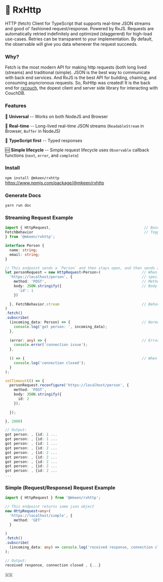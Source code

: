 # 👋 RxHttp
HTTP (fetch) Client for TypeScript that supports real-time JSON streams and good ol' fashioned request/response. Powered by RxJS. Requests are automatically retried indefinitely and optimized (staggererd) for high-load use-cases. Retries can be transparent to your implementation. By default, the observable will give you data whenever the request succeeds.  
  
### Why?
Fetch is the most modern API for making http requests (both long lived (streams) and traditional (simple). JSON is the best way to communicate with back end services. And RxJS is the best API for building, chaining, and consuming asyncronous requests. So, RxHttp was created! It is the back end for [rxcouch](https://www.npmjs.com/package/@mkeen/rxcouch), the dopest client and server side library for interacting with CouchDB.  

### Features
📀 **Universal** -- Works on both NodeJS and Browser  

🌊 **Real-time** -- Long-lived real-time JSON streams (`ReadableStream` in Browser, `Buffer` in NodeJS)  

💪 **TypeScript first** -- Typed responses  

🆘 **Simple lifecycle** -- Simple request lifecycle uses `Observable` callback functions (`next`, `error`, and `complete`)  

### Install
`npm install @mkeen/rxhttp`  
https://www.npmjs.com/package/@mkeen/rxhttp  

### Generate Docs
`yarn run doc`  

### Streaming Request Example

```typescript
import { HttpRequest,                                           // Base class you'll interact with
FetchBehavior                                                   // Toggle simple (req/response) vs stream
} from '@mkeen/rxhttp';               

interface Person {
  name: string;
  email: string;
}

// This endpoint sends a `Person` and then stays open, and then sends a new `Person` every second.
let personRequest = new HttpRequest<Person>(                   // When you initialize the class, you can
  'https://localhost/person', {                                // specify a type for replies and stream frames
    method: 'POST',                                            // Method Default: 'GET'
    body: JSON.stringify({                                     // Body Default: `undefined`, not required
      'id': 1
    })
    
  }, FetchBehavior.stream                                      // Behavior Default: simple
)
.fetch()
.subscribe(
  (incoming_data: Person) => {                                 // Normal request response or stream frame
    console.log('got person: ', incoming_data);
  },
  
  (error: any) => {                                            // Error will be an http error code
    console.error('connection issue');
  },
  
  () => {                                                      // When request completes (conneciton closes)
    console.log('connection closed');
  }
);

setTimeout(() => {
  personRequest.reconfigure('https://localhost/person', {
    method: 'POST',
    body: JSON.stringify({
      id: 2
    });
  
  });

}, 2000)

// Output:
got person: , {id: 1 ...
got person: , {id: 1 ...
got person: , {id: 1 ...
got person: , {id: 2 ...
got person: , {id: 2 ...
got person: , {id: 2 ...
got person: , {id: 2 ...
got person: , {id: 2 ...
got person: , {id: 2 ...
...
```
  
### Simple (Request/Response) Request Example
```typescript
import { HttpRequest } from '@mkeen/rxhttp';

// This endpoint returns some json object
new HttpRequest<any>(
  'https://localhost/simple', {
    method: 'GET'
  }
  
)
.fetch()
.subscribe(
  (incoming_data: any) => console.log('received response, connection closed', incoming_data);
);

// Output:
received response, connection closed , {...}
```
  
🇺🇸  
